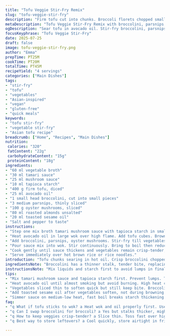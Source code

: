 ```yaml
---
title: "Tofu Veggie Stir-Fry Remix"
slug: "tofu-veggie-stir-fry"
description: "Firm tofu cut into chunks. Broccoli florets chopped small. Thin carrot slices. Shiitake mushrooms, trimmed and sliced. Cashew nuts toasted, no salt. Mix of vegetable broth, tamari, oyster sauce alternative, and cornstarch for thickening. Stir-fry in peanut oil, finish with toasted sesame oil. Quick simmer to keep veggies crisp-tender. Serve over brown rice or rice noodles."
metaDescription: "Tofu Veggie Stir-Fry Remix with broccolini, parsnips, oyster mushrooms, and toasted almonds in a savory tamari mushroom sauce. Crisp-tender, fast, layered flavors."
ogDescription: "Sear tofu in avocado oil. Stir-fry broccolini, parsnips, mushrooms. Quick sauce simmers thick, veggies snap. Toasted almonds, sesame oil finish. Serve over rice or noodles."
focusKeyphrase: "Tofu Veggie Stir-Fry"
date: 2025-07-25
draft: false
image: tofu-veggie-stir-fry.png
author: "Emma"
prepTime: PT25M
cookTime: PT20M
totalTime: PT45M
recipeYield: "4 servings"
categories: ["Main Dishes"]
tags:
- "stir-fry"
- "tofu"
- "vegetables"
- "Asian-inspired"
- "vegan"
- "gluten-free"
- "quick meals"
keywords:
- "tofu stir-fry"
- "vegetable stir-fry"
- "Asian tofu recipe"
breadcrumb: ["Home", "Recipes", "Main Dishes"]
nutrition: 
 calories: "320"
 fatContent: "22g"
 carbohydrateContent: "15g"
 proteinContent: "18g"
ingredients:
- "60 ml vegetable broth"
- "30 ml tamari sauce"
- "25 ml mushroom sauce"
- "10 ml tapioca starch"
- "400 g firm tofu, diced"
- "25 ml avocado oil"
- "1 small head broccolini, cut into small pieces"
- "3 medium parsnips, thinly sliced"
- "100 g oyster mushrooms, sliced"
- "80 ml roasted almonds unsalted"
- "20 ml toasted sesame oil"
- "Salt and pepper to taste"
instructions:
- "Step one mix broth tamari mushroom sauce with tapioca starch in small bowl. Set aside."
- "Heat avocado oil in large wok over high flame. Add tofu cubes. Brown evenly. Season with salt and pepper."
- "Add broccolini, parsnips, oyster mushrooms. Stir-fry till vegetables soften slightly, about 7 minutes. Drizzle toasted sesame oil."
- "Pour sauce mix into wok. Stir continuously. Bring to boil then reduce heat to medium-low."
- "Cook gently until sauce thickens and vegetables remain crisp-tender, approximately 8 minutes. Adjust seasoning."
- "Serve immediately over hot brown rice or rice noodles."
introduction: "Tofu chunks searing in hot oil. Crisp broccolini chopped small. Parsnips sliced like ribbons, not carrots this time. Mushrooms swapped—oysters for shiitakes, different texture altogether. These almonds toasted, not cashews, a nut swap for crunch. Sauces mingling—tamari, mushroom for umami instead of traditional oyster sauce. It’s stir-fry but a little different, like an offbeat tune. Quick tossing, high heat, some patience when simmering the sauce. The veggies hold their snap, the tofu soft on inside yet golden outside. Not fancy, but layered. Nutty, savory, fresh-smoky with toasted sesame oil finish. Simple carbs under it, rice or noodles, picking up every drop. No fancy fuss, just rhythms and textures."
ingredientsNote: "Broccolini has a thinner stalk, tender bite, replacing broccoli’s sturdiness here. Parsnips instead of carrots add a subtle sweetness and different texture—less crunch, more creamy if cooked longer. Oyster mushrooms bring earthiness, silkier than shiitakes. Nuts swapped for almonds toasted dry, milder but sharper crunch. Tamari instead of soy sauce keeps it gluten-free. Mushroom sauce instead of oyster sauce avoids seafood entirely but keeps some savor. Tapioca starch replaces cornstarch, lighter and clearer in sauce. Avocado oil instead of peanut oil for a neutral hint but still good smoke point. Toasted sesame oil added at the end for aroma, not cooked long to retain fragrance. Salt and pepper by taste, keep restrained until last."
instructionsNote: "Mix liquids and starch first to avoid lumps in final sauce. Heat wok high, brown tofu in hot avocado oil to crisp edges but keep inside tender. Salt then to draw moisture but not soak. Add all vegetables together, tossing fast. Keep veggies moving to avoid burning, but let them soften slightly—7 minutes enough if sliced thin, longer for firmer bites. Toss toasted sesame oil just before the sauce to coat evenly. Pour sauce into wok, stir quickly so starch doesn't settle. Bring to boil fast, then turn heat down to simmer gently; too high breaks sauce. Watch vegetables closely: simmer only until al dente to keep bite and color bright. Season last, salt and pepper to your preference. Serve straight onto brown rice or rice noodles which soak up flavors. No resting; hot is better."
tips:
- "Mix tamari mushroom sauce and tapioca starch first. Prevent lumps. Tapioca starch lighter than cornstarch. Use cold liquids to help mix well. Set aside right after mixing, avoid sitting too long, starch thickens fast. When pouring in wok, stir fast to keep sauce even. If lumps form, jump in with spatula fast to break."
- "Heat avocado oil until almost smoking but avoid burning. High heat crucial for tofu crisp edges but tender inside. Brown tofu evenly on all sides, keep moving chunks around. Salt tofu after browning to draw moisture slightly but not too much. If tofu sticks, don’t force; adjust heat or oil amount mid-cook."
- "Vegetables sliced thin to soften quick but still keep bite. Broccolini stalks thinner than broccoli, more tender but less crunch. Parsnips add sweetness, cook less time than carrots for creamier texture. Oyster mushrooms softer, silkier texture than shiitake; slice evenly for consistent cooking. Toss veggies fast to avoid burning but let soften slightly around 7 minutes max."
- "Add toasted sesame oil after vegetables soften, not during browning. Sesame oil aroma volatile, add late to preserve fragrance. Stir quickly to coat everything. Splash, don’t pour too much or sesame overtakes dish. Toast almonds dry beforehand till color shifts light brown, crunch amplifies. Add almonds at last to keep crunch intact."
- "Simmer sauce on medium-low heat, fast boil breaks starch thickening. Stir nonstop when sauce enters wok; starch settles fast on bottom. Sauce thickens as it cools a bit, don’t overcook. Watch veggies closely during simmer, avoid soggy texture. Season with salt and pepper last, taste often because tamari already salty."
faq:
- "q What if tofu sticks to wok? a Heat wok and oil properly first. Use enough oil. Don’t move tofu too quick but don’t let it burn. If stuck, loosen with spatula gently. Cooking temp matters, adjust flame lower if smoke rises fast."
- "q Can I swap broccolini for broccoli? a Yes but stalks thicker, might need longer cook. Par-cook broccoli or slice thin. Texture different, broccoli crunchier, broccolini tender. Adjust time and slices for balanced softness."
- "q How to keep veggies crisp-tender? a Slice thin. Toss fast over high heat. Don’t cover wok or add water early. Simmer sauce short time, medium-low. Don’t overdo simmer, pull off heat as soon as sauce thickens and veggies still snap."
- "q Best way to store leftovers? a Cool quickly, store airtight in fridge up to 3 days. Reheat gently in skillet or microwave low power. Sauce thickens when cold, add splash water or broth to loosen. Freeze possible but tofu may change texture. Thaw well before reheating."

---
```

